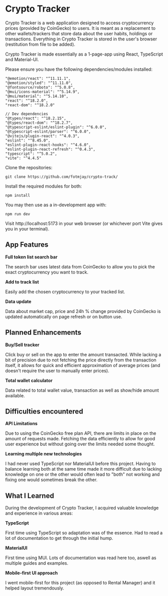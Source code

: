 # Crypto Tracker

Crypto Tracker is a web application designed to access cryptocurrency prices (provided by CoinGecko) to users.  It is meant as a replacement to other wallets/trackers that store data about the user habits, holdings or transactions.  Everything in Crypto Tracker is stored in the user's browser (restitution from file to be added).

Crypto Tracker is made essentially as a 1-page-app using React, TypeScript and Material-UI.

Please ensure you have the following dependencies/modules installed:

```
"@emotion/react": "^11.11.1",
"@emotion/styled": "^11.11.0",
"@fontsource/roboto": "^5.0.8",
"@mui/icons-material": "^5.14.9",
"@mui/material": "^5.14.10",
"react": "^18.2.0",
"react-dom": "^18.2.0"

// Dev dependencies
"@types/react": "^18.2.15",
"@types/react-dom": "^18.2.7",
"@typescript-eslint/eslint-plugin": "^6.0.0",
"@typescript-eslint/parser": "^6.0.0",
"@vitejs/plugin-react": "^4.0.3",
"eslint": "^8.45.0",
"eslint-plugin-react-hooks": "^4.6.0",
"eslint-plugin-react-refresh": "^0.4.3",
"typescript": "^5.0.2",
"vite": "^4.4.5"
```

Clone the repositories:

```
git clone https://github.com/fotmjay/crypto-track/
```

Install the required modules for both:

```
npm install
```

You may then use as a in-development app with:

```
npm run dev
```

Visit http://localhost:5173 in your web browser (or whichever port Vite gives you in your terminal).

## App Features
**Full token list search bar**

The search bar uses latest data from CoinGecko to allow you to pick the exact cryptocurrency you want to track.

**Add to track list**

Easily add the chosen cryptocurrency to your tracked list.

**Data update**

Data about market cap, price and 24h % change provided by CoinGecko is updated automatically on page refresh or on button use. 

## Planned Enhancements
**Buy/Sell tracker**

Click buy or sell on the app to enter the amount transacted.  While lacking a bit of precision due to not fetching the price directly from the transaction itself, it allows for quick and efficient approximation of average prices (and doesn't require the user to manually enter prices).

**Total wallet calculator**

Data related to total wallet value, transaction as well as show/hide amount available.

## Difficulties encountered

**API Limitations**

Due to using the CoinGecko free plan API, there are limits in place on the amount of requests made.  Fetching the data efficiently to allow for good user experience but without going over the limits needed some thought.

**Learning multiple new technologies**

I had never used TypeScript nor MaterialUI before this project.  Having to balance learning both at the same time made it more difficult due to lacking knowledge on one or the other would often lead to "both" not working and fixing one would sometimes break the other.

## What I Learned
During the development of Crypto Tracker, I acquired valuable knowledge and experience in various areas:

**TypeScript**

First time using TypeScript so adaptation was of the essence.  Had to read a lot of documentation to get through the initial hump.

**MaterialUI**

First time using MUI.  Lots of documentation was read here too, aswell as multiple guides and examples.

**Mobile-first UI approach**

I went mobile-first for this project (as opposed to Rental Manager) and it helped layout tremendously.

